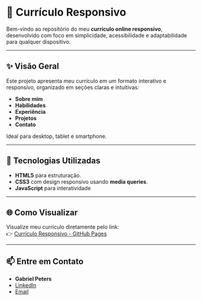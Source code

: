# 💼 Currículo Responsivo

Bem-vindo ao repositório do meu **currículo online responsivo**, desenvolvido com foco em simplicidade, acessibilidade e adaptabilidade para qualquer dispositivo.

---

## ✨ Visão Geral

Este projeto apresenta meu currículo em um formato interativo e responsivo, organizado em seções claras e intuitivas:

- **Sobre mim**  
- **Habilidades**  
- **Experiência**  
- **Projetos**  
- **Contato**  

Ideal para desktop, tablet e smartphone.

---

## 🚀 Tecnologias Utilizadas

- **HTML5** para estruturação.  
- **CSS3** com design responsivo usando **media queries**.  
- **JavaScript** para interatividade  

---

## 🌐 Como Visualizar

Visualize meu currículo diretamente pelo link:  
👉 [Currículo Responsivo - GitHub Pages](https://gady359.github.io/Curriculo-Responsivo/)

---

## 📫 Entre em Contato

- **Gabriel Peters**  
- [LinkedIn](https://www.linkedin.com/in/gabriel-peters-b8ab79252/)  
- [Email](mailto:gabrielgustavo.peters@yahoo.com.br)
